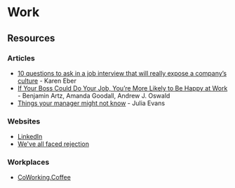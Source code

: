 # Work

## Resources

### Articles

* [10 questions to ask in a job interview that will really expose a company’s culture](https://www.fastcompany.com/90622890/10-questions-to-ask-in-a-job-interview-that-will-really-expose-a-companys-culture) - Karen Eber
* [If Your Boss Could Do Your Job, You’re More Likely to Be Happy at Work](https://hbr.org/2016/12/if-your-boss-could-do-your-job-youre-more-likely-to-be-happy-at-work) - Benjamin Artz, Amanda Goodall, Andrew J. Oswald
* [Things your manager might not know](https://jvns.ca/blog/things-your-manager-might-not-know/) - Julia Evans

### Websites

* [LinkedIn](https://it.linkedin.com/)
* [We've all faced rejection](https://rejected.us/)

### Workplaces

* [CoWorking.Coffee](https://www.coworking.coffee/)



